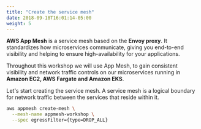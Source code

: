```yaml
---
title: "Create the service mesh"
date: 2018-09-18T16:01:14-05:00
weight: 5
---
```


**AWS App Mesh** is a service mesh based on the **Envoy proxy**. It standardizes how microservices communicate, giving you end-to-end visibility and helping to ensure high-availability for your applications.

Throughout this workshop we will use App Mesh, to gain consistent visibility and network traffic controls on our microservices running in **Amazon EC2, AWS Fargate and Amazon EKS**. 

Let's start creating the service mesh. A service mesh is a logical boundary for network traffic between the services that reside within it.

```bash
aws appmesh create-mesh \
  --mesh-name appmesh-workshop \
  --spec egressFilter={type=DROP_ALL}
```
